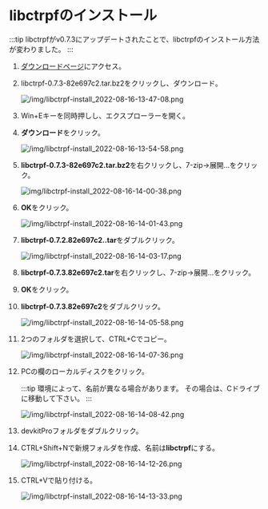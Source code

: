 # libctrpfのインストール

:::tip
libctrpfがv0.7.3にアップデートされたことで、libctrpfのインストール方法が変わりました。
:::

1. [ダウンロードページ](https://gitlab.com/thepixellizeross/ctrpluginframework/-/releases)にアクセス。

1. libctrpf-0.7.3-82e697c2.tar.bz2をクリックし、ダウンロード。

    ![/img/libctrpf-install_2022-08-16-13-47-08.png](/img/libctrpf-install_2022-08-16-13-47-08.png)

1. Win+Eキーを同時押しし、エクスプローラーを開く。

1. **ダウンロード**をクリック。

    ![/img/libctrpf-install_2022-08-16-13-54-58.png](/img/libctrpf-install_2022-08-16-13-54-58.png)

1. **libctrpf-0.7.3-82e697c2.tar.bz2**を右クリックし、7-zip→展開…をクリック。

    ![img/libctrpf-install_2022-08-16-14-00-38.png](/img/libctrpf-install_2022-08-16-14-00-38.png)

1. **OK**をクリック。

    ![/img/libctrpf-install_2022-08-16-14-01-43.png](/img/libctrpf-install_2022-08-16-14-01-43.png)

1. **libctrpf-0.7.2.82e697c2..tar**をダブルクリック。

    ![/img/libctrpf-install_2022-08-16-14-03-17.png](/img/libctrpf-install_2022-08-16-14-03-17.png)

1. **libctrpf-0.7.3.82e697c2.tar**を右クリックし、7-zip→展開…をクリック。

1. **OK**をクリック。

1. **libctrpf-0.7.3.82e697c2**をダブルクリック。

    ![/img/libctrpf-install_2022-08-16-14-05-58.png](/img/libctrpf-install_2022-08-16-14-05-58.png)

1. 2つのフォルダを選択して、CTRL+Cでコピー。

    ![/img/libctrpf-install_2022-08-16-14-07-36.png](/img/libctrpf-install_2022-08-16-14-07-36.png)

1. PCの欄のローカルディスクをクリック。

    :::tip
    環境によって、名前が異なる場合があります。
    その場合は、Cドライブに移動して下さい。
    :::

    ![/img/libctrpf-install_2022-08-16-14-08-42.png](/img/libctrpf-install_2022-08-16-14-08-42.png)

1. devkitProフォルダをダブルクリック。

1. CTRL+Shift+Nで新規フォルダを作成、名前は**libctrpf**にする。

    ![/img/libctrpf-install_2022-08-16-14-12-26.png](/img/libctrpf-install_2022-08-16-14-12-26.png)

1. CTRL+Vで貼り付ける。

    ![/img/libctrpf-install_2022-08-16-14-13-33.png](/img/libctrpf-install_2022-08-16-14-13-33.png)
